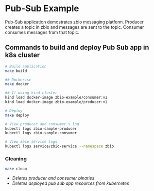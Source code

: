 # Pub-Sub Example

Pub-Sub application demostrates zbio messaging platform.
Producer creates a topic in zbio and messages are sent to the topic.
Consumer consumes messages from that topic.

## Commands to build and deploy Pub Sub app in k8s cluster

```bash
# Build application
make build

## Dockerise
make docker

## If using kind cluster
kind load docker-image zbio-example/consumer:v1
kind load docker-image zbio-example/producer:v1

# Deploy
make deploy

# View producer and consumer's log
kubectl logs zbio-sample-producer
kubectl logs zbio-sample-consumer

# View zbio service logs
kubectl logs service/zbio-service --namespace zbio
```

### Cleaning

```bash
make clean
```

- _Deletes producer and consumer binaries_
- _Deletes deployed pub sub app resources from kubernetes_
